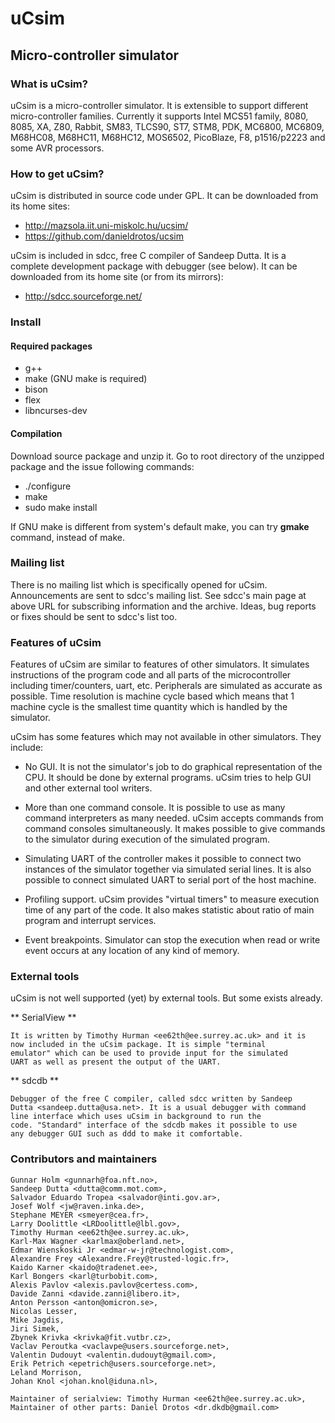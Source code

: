 
# uCsim
## Micro-controller simulator



### What is uCsim?

uCsim is a micro-controller simulator. It is extensible to support
different micro-controller families. Currently it supports Intel MCS51
family, 8080, 8085, XA, Z80, Rabbit, SM83, TLCS90, ST7, STM8, PDK,
MC6800, MC6809, M68HC08, M68HC11, M68HC12, MOS6502, PicoBlaze, F8,
p1516/p2223 and some AVR processors.


### How to get uCsim?

uCsim is distributed in source code under GPL. It can be downloaded
from its home sites:

* http://mazsola.iit.uni-miskolc.hu/ucsim/
* https://github.com/danieldrotos/ucsim

uCsim is included in sdcc, free C compiler of Sandeep Dutta. It is a
complete development package with debugger (see below). It can be
downloaded from its home site (or from its mirrors):

* http://sdcc.sourceforge.net/


### Install

#### Required packages

* g++
* make (GNU make is required)
* bison
* flex
* libncurses-dev


#### Compilation

Download source package and unzip it. Go to root directory of the
unzipped package and the issue following commands:

* ./configure
* make
* sudo make install

If GNU make is different from system's default make, you can try
**gmake** command, instead of make.


### Mailing list

There is no mailing list which is specifically opened for
uCsim. Announcements are sent to sdcc's mailing list. See sdcc's main
page at above URL for subscribing information and the archive. Ideas,
bug reports or fixes should be sent to sdcc's list too.


### Features of uCsim

Features of uCsim are similar to features of other simulators. It
simulates instructions of the program code and all parts of the
microcontroller including timer/counters, uart, etc. Peripherals are
simulated as accurate as possible. Time resolution is machine cycle
based which means that 1 machine cycle is the smallest time quantity
which is handled by the simulator.

uCsim has some features which may not available in other
simulators. They include:

- No GUI. It is not the simulator's job to do graphical representation
  of the CPU. It should be done by external programs. uCsim tries to
  help GUI and other external tool writers.

- More than one command console. It is possible to use as many command
  interpreters as many needed. uCsim accepts commands from command
  consoles simultaneously. It makes possible to give commands to the
  simulator during execution of the simulated program.

- Simulating UART of the controller makes it possible to connect two
  instances of the simulator together via simulated serial lines. It
  is also possible to connect simulated UART to serial port of the
  host machine.

- Profiling support. uCsim provides "virtual timers" to measure
  execution time of any part of the code. It also makes statistic
  about ratio of main program and interrupt services.

- Event breakpoints. Simulator can stop the execution when read or
  write event occurs at any location of any kind of memory.


### External tools

uCsim is not well supported (yet) by external tools. But some exists
already.

** SerialView **

    It is written by Timothy Hurman <ee62th@ee.surrey.ac.uk> and it is
    now included in the uCsim package. It is simple "terminal
    emulator" which can be used to provide input for the simulated
    UART as well as present the output of the UART.

** sdcdb **

    Debugger of the free C compiler, called sdcc written by Sandeep
    Dutta <sandeep.dutta@usa.net>. It is a usual debugger with command
    line interface which uses uCsim in background to run the
    code. "Standard" interface of the sdcdb makes it possible to use
    any debugger GUI such as ddd to make it comfortable.


### Contributors and maintainers

    Gunnar Holm <gunnarh@foa.nft.no>,
    Sandeep Dutta <dutta@comm.mot.com>,
    Salvador Eduardo Tropea <salvador@inti.gov.ar>,
    Josef Wolf <jw@raven.inka.de>,
    Stephane MEYER <smeyer@cea.fr>,
    Larry Doolittle <LRDoolittle@lbl.gov>,
    Timothy Hurman <ee62th@ee.surrey.ac.uk>,
    Karl-Max Wagner <karlmax@oberland.net>,
    Edmar Wienskoski Jr <edmar-w-jr@technologist.com>,
    Alexandre Frey <Alexandre.Frey@trusted-logic.fr>,
    Kaido Karner <kaido@tradenet.ee>,
    Karl Bongers <karl@turbobit.com>,
    Alexis Pavlov <alexis.pavlov@certess.com>,
    Davide Zanni <davide.zanni@libero.it>,
    Anton Persson <anton@omicron.se>,
    Nicolas Lesser,
    Mike Jagdis,
    Jiri Simek,
    Zbynek Krivka <krivka@fit.vutbr.cz>,
    Vaclav Peroutka <vaclavpe@users.sourceforge.net>,
    Valentin Dudouyt <valentin.dudouyt@gmail.com>,
    Erik Petrich <epetrich@users.sourceforge.net>,
    Leland Morrison,
    Johan Knol <johan.knol@iduna.nl>,

    Maintainer of serialview: Timothy Hurman <ee62th@ee.surrey.ac.uk>,
    Maintainer of other parts: Daniel Drotos <dr.dkdb@gmail.com>
